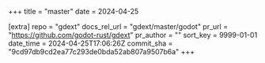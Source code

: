 +++
title = "master"
date = 2024-04-25

[extra]
repo = "gdext"
docs_rel_url = "gdext/master/godot"
pr_url = "https://github.com/godot-rust/gdext"
pr_author = ""
sort_key = 9999-01-01
date_time = 2024-04-25T17:06:26Z
commit_sha = "9cd97db9cd2ea77c293de0bda52ab807a9507b6a"
+++


